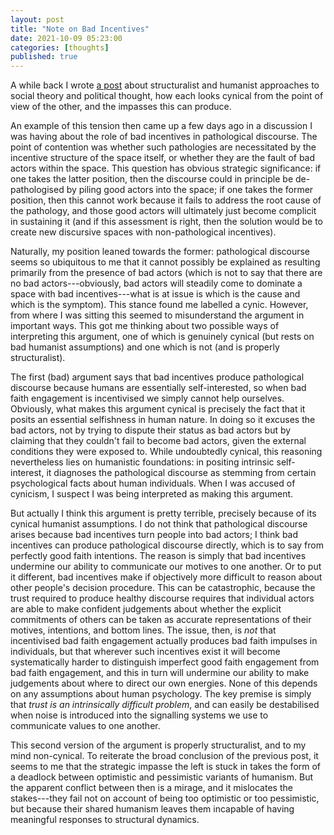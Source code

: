 ```yaml
---
layout: post
title: "Note on Bad Incentives"
date: 2021-10-09 05:23:00
categories: [thoughts]
published: true
---
```


A while back I wrote [a post](http://127.0.0.1:4000/2021/08/04/structure-agency.html) about structuralist and humanist approaches to social theory and political thought, how each looks cynical from the point of view of the other, and the impasses this can produce.

An example of this tension then came up a few days ago in a discussion I was having about the role of bad incentives in pathological discourse. The point of contention was whether such pathologies are necessitated by the incentive structure of the space itself, or whether they are the fault of bad actors within the space. This question has obvious strategic significance: if one takes the latter position, then the discourse could in principle be de-pathologised by piling good actors into the space; if one takes the former position, then this cannot work because it fails to address the root cause of the pathology, and those good actors will ultimately just become complicit in sustaining it (and if this assessment is right, then the solution would be to create new discursive spaces with non-pathological incentives).

<!--more-->

Naturally, my position leaned towards the former: pathological discourse seems so ubiquitous to me that it cannot possibly be explained as resulting primarily from the presence of bad actors (which is not to say that there are no bad actors---obviously, bad actors will steadily come to dominate a space with bad incentives---what is at issue is which is the cause and which is the symptom). This stance found me labelled a cynic. However, from where I was sitting this seemed to misunderstand the argument in important ways. This got me thinking about two possible ways of interpreting this argument, one of which is genuinely cynical (but rests on bad humanist assumptions) and one which is not (and is properly structuralist).

The first (bad) argument says that bad incentives produce pathological discourse because humans are essentially self-interested, so when bad faith engagement is incentivised we simply cannot help ourselves. Obviously, what makes this argument cynical is precisely the fact that it posits an essential selfishness in human nature. In doing so it excuses the bad actors, not by trying to dispute their status as bad actors but by claiming that they couldn't fail to become bad actors, given the external conditions they were exposed to. While undoubtedly cynical, this reasoning nevertheless lies on humanistic foundations: in positing intrinsic self-interest, it diagnoses the pathological discourse as stemming from certain psychological facts about human individuals. When I was accused of cynicism, I suspect I was being interpreted as making this argument.

But actually I think this argument is pretty terrible, precisely because of its cynical humanist assumptions. I do not think that pathological discourse arises because bad incentives turn people into bad actors; I think bad incentives can produce pathological discourse directly, which is to say from perfectly good faith intentions. The reason is simply that bad incentives undermine our ability to communicate our motives to one another. Or to put it different, bad incentives make if objectively more difficult to reason about other people's decision procedure. This can be catastrophic, because the trust required to produce healthy discourse requires that individual actors are able to make confident judgements about whether the explicit commitments of others can be taken as accurate representations of their motives, intentions, and bottom lines. The issue, then, is _not_ that incentivised bad faith engagement actually produces bad faith impulses in individuals, but that wherever such incentives exist it will become systematically harder to distinguish imperfect good faith engagement from bad faith engagement, and this in turn will undermine our ability to make judgements about where to direct our own energies. None of this depends on any assumptions about human psychology. The key premise is simply that _trust is an intrinsically difficult problem_, and can easily be destabilised when noise is introduced into the signalling systems we use to communicate values to one another.

This second version of the argument is properly structuralist, and to my mind non-cynical. To reiterate the broad conclusion of the previous post, it seems to me that the strategic impasse the left is stuck in takes the form of a deadlock between optimistic and pessimistic variants of humanism. But the apparent conflict between then is a mirage, and it mislocates the stakes---they fail not on account of being too optimistic or too pessimistic, but because their shared humanism leaves them incapable of having meaningful responses to structural dynamics.
